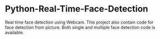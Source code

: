 # Python-Real-Time-Face-Detection
Real time face detection using Webcam. This project also contain code for face detection from picture. Both single and multiple face detection code is available. 

